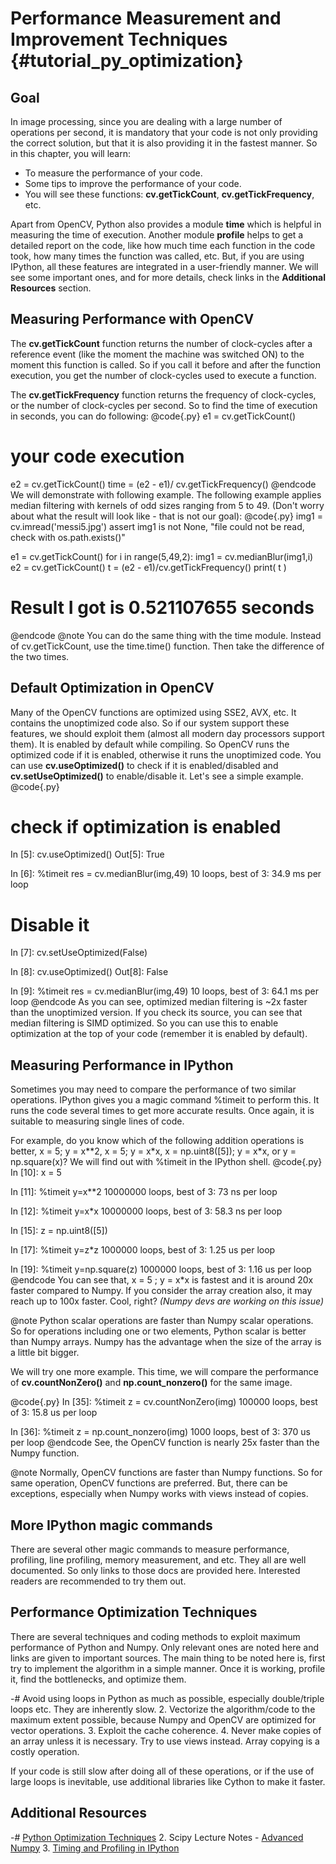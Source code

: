Performance Measurement and Improvement Techniques {#tutorial_py_optimization}
==================================================

Goal
----

In image processing, since you are dealing with a large number of operations per second, it is mandatory that your code is not only providing the correct solution, but that it is also providing it in the fastest manner.
So in this chapter, you will learn:

-   To measure the performance of your code.
-   Some tips to improve the performance of your code.
-   You will see these functions: **cv.getTickCount**, **cv.getTickFrequency**, etc.

Apart from OpenCV, Python also provides a module **time** which is helpful in measuring the time of
execution. Another module **profile** helps to get a detailed report on the code, like how much time
each function in the code took, how many times the function was called, etc. But, if you are using
IPython, all these features are integrated in a user-friendly manner. We will see some important
ones, and for more details, check links in the **Additional Resources** section.

Measuring Performance with OpenCV
---------------------------------

The **cv.getTickCount** function returns the number of clock-cycles after a reference event (like the
moment the machine was switched ON) to the moment this function is called. So if you call it before and
after the function execution, you get the number of clock-cycles used to execute a function.

The **cv.getTickFrequency** function returns the frequency of clock-cycles, or the number of
clock-cycles per second. So to find the time of execution in seconds, you can do following:
@code{.py}
e1 = cv.getTickCount()
# your code execution
e2 = cv.getTickCount()
time = (e2 - e1)/ cv.getTickFrequency()
@endcode
We will demonstrate with following example. The following example applies median filtering with kernels
of odd sizes ranging from 5 to 49. (Don't worry about what the result will look like - that is not our
goal):
@code{.py}
img1 = cv.imread('messi5.jpg')
assert img1 is not None, "file could not be read, check with os.path.exists()"

e1 = cv.getTickCount()
for i in range(5,49,2):
    img1 = cv.medianBlur(img1,i)
e2 = cv.getTickCount()
t = (e2 - e1)/cv.getTickFrequency()
print( t )

# Result I got is 0.521107655 seconds
@endcode
@note You can do the same thing with the time module. Instead of cv.getTickCount, use the time.time() function.
Then take the difference of the two times.

Default Optimization in OpenCV
------------------------------

Many of the OpenCV functions are optimized using SSE2, AVX, etc. It contains the unoptimized code also.
So if our system support these features, we should exploit them (almost all modern day processors
support them). It is enabled by default while compiling. So OpenCV runs the optimized code if it is
enabled, otherwise it runs the unoptimized code. You can use **cv.useOptimized()** to check if it is
enabled/disabled and **cv.setUseOptimized()** to enable/disable it. Let's see a simple example.
@code{.py}
# check if optimization is enabled
In [5]: cv.useOptimized()
Out[5]: True

In [6]: %timeit res = cv.medianBlur(img,49)
10 loops, best of 3: 34.9 ms per loop

# Disable it
In [7]: cv.setUseOptimized(False)

In [8]: cv.useOptimized()
Out[8]: False

In [9]: %timeit res = cv.medianBlur(img,49)
10 loops, best of 3: 64.1 ms per loop
@endcode
As you can see, optimized median filtering is \~2x faster than the unoptimized version. If you check its source,
you can see that median filtering is SIMD optimized. So you can use this to enable optimization at the
top of your code (remember it is enabled by default).

Measuring Performance in IPython
--------------------------------

Sometimes you may need to compare the performance of two similar operations. IPython gives you a
magic command %timeit to perform this. It runs the code several times to get more accurate results.
Once again, it is suitable to measuring single lines of code.

For example, do you know which of the following addition operations is better, x = 5; y = x\*\*2,
x = 5; y = x\*x, x = np.uint8([5]); y = x\*x, or y = np.square(x)? We will find out with %timeit in the
IPython shell.
@code{.py}
In [10]: x = 5

In [11]: %timeit y=x**2
10000000 loops, best of 3: 73 ns per loop

In [12]: %timeit y=x*x
10000000 loops, best of 3: 58.3 ns per loop

In [15]: z = np.uint8([5])

In [17]: %timeit y=z*z
1000000 loops, best of 3: 1.25 us per loop

In [19]: %timeit y=np.square(z)
1000000 loops, best of 3: 1.16 us per loop
@endcode
You can see that, x = 5 ; y = x\*x is fastest and it is around 20x faster compared to Numpy. If you
consider the array creation also, it may reach up to 100x faster. Cool, right? *(Numpy devs are
working on this issue)*

@note Python scalar operations are faster than Numpy scalar operations. So for operations including
one or two elements, Python scalar is better than Numpy arrays. Numpy has the advantage when the size of
the array is a little bit bigger.

We will try one more example. This time, we will compare the performance of **cv.countNonZero()**
and **np.count_nonzero()** for the same image.

@code{.py}
In [35]: %timeit z = cv.countNonZero(img)
100000 loops, best of 3: 15.8 us per loop

In [36]: %timeit z = np.count_nonzero(img)
1000 loops, best of 3: 370 us per loop
@endcode
See, the OpenCV function is nearly 25x faster than the Numpy function.

@note Normally, OpenCV functions are faster than Numpy functions. So for same operation, OpenCV
functions are preferred. But, there can be exceptions, especially when Numpy works with views
instead of copies.

More IPython magic commands
---------------------------

There are several other magic commands to measure performance, profiling, line profiling, memory
measurement, and etc. They all are well documented. So only links to those docs are provided here.
Interested readers are recommended to try them out.

Performance Optimization Techniques
-----------------------------------

There are several techniques and coding methods to exploit maximum performance of Python and Numpy.
Only relevant ones are noted here and links are given to important sources. The main thing to be
noted here is, first try to implement the algorithm in a simple manner. Once it is working,
profile it, find the bottlenecks, and optimize them.

-#  Avoid using loops in Python as much as possible, especially double/triple loops etc. They are
    inherently slow.
2.  Vectorize the algorithm/code to the maximum extent possible, because Numpy and OpenCV are
    optimized for vector operations.
3.  Exploit the cache coherence.
4.  Never make copies of an array unless it is necessary. Try to use views instead. Array copying is a
    costly operation.

If your code is still slow after doing all of these operations, or if the use of large loops is inevitable, use additional libraries like Cython to make it faster.

Additional Resources
--------------------

-#  [Python Optimization Techniques](http://wiki.python.org/moin/PythonSpeed/PerformanceTips)
2.  Scipy Lecture Notes - [Advanced
    Numpy](http://scipy-lectures.github.io/advanced/advanced_numpy/index.html#advanced-numpy)
3.  [Timing and Profiling in IPython](http://pynash.org/2013/03/06/timing-and-profiling/)
